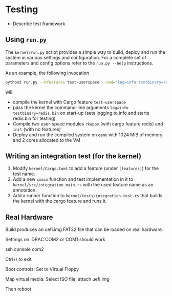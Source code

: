 # Testing

* Describe test framework

## Using `run.py`

The `kernel/run.py` script provides a simple way to build, deploy and run the system in various settings and configuration.
For a complete set of parameters and config options refer to the `run.py --help` instructions.

As an example, the following invocation
```bash
python3 run.py --kfeatures test-userspace --cmd='log=info testbinary=redis.bin' --mods rkapps init --ufeatures rkapps:redis --machine qemu --qemu-settings='-m 1024M' --qemu-cores 2
```
will
 * compile the kernel with Cargo feature `test-userspace`
 * pass the kernel the command-line arguments `log=info testbinary=redis.bin` on start-up (sets logging to info and starts redis.bin for testing)
 * Compile two user-space modules `rkapps` (with cargo feature redis) and `init` (with no features)
 * Deploy and run the compiled system on `qemu` with 1024 MiB of memory and 2 cores allocated to the VM

## Writing an integration test (for the kernel)

1. Modify `kernel/Cargo.toml` to add a feature (under `[features]`) for the test name.
2. Add a new `xmain` function and test implementation in it to `kernel/src/integration_main.rs` with the used feature name as an annotation.
3. Add a runner function to `kernel/tests/integration-test.rs` that builds the kernel with the cargo feature and runs it.

## Real Hardware

Build produces an uefi.img FAT32 file that can be loaded on real hardware.

Settings on iDRAC
COM2 or COM1 should work

ssh <idrac ip>
console com2

Ctrl+\ to exit


Boot controls:
Set to Virtual Floppy

Map virtual media: Select ISO file, attach uefi.img

Then reboot